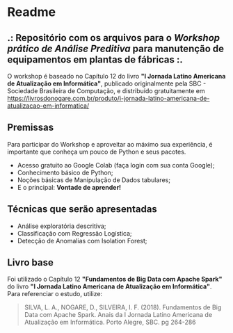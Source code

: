 # Readme
## .: Repositório com os arquivos para o *Workshop prático de Análise Preditiva* para manutenção de equipamentos em plantas de fábricas :.

O workshop é baseado no Capítulo 12 do livro **"I Jornada Latino Americana de Atualização em Informática"**, publicado originalmente pela SBC - Sociedade Brasileira de Computação, e distribuído gratuitamente em https://livrosdonogare.com.br/produto/i-jornada-latino-americana-de-atualizacao-em-informatica/

## Premissas

Para participar do Workshop e aproveitar ao máximo sua experiência, é importante que conheça um pouco de Python e seus pacotes.

- Acesso gratuito ao Google Colab (faça login com sua conta Google);
- Conhecimento básico de Python;
- Noções básicas de Manipulação de Dados tabulares;
- E o principal: **Vontade de aprender!**

## Técnicas que serão apresentadas

- Análise exploratória descritiva;
- Classificação com Regressão Logística;
- Detecção de Anomalias com Isolation Forest;


## Livro base

Foi utilizado o Capítulo 12 **"Fundamentos de Big Data com Apache Spark"** do livro **"I Jornada Latino Americana de Atualização em Informática"**. Para referenciar o estudo, utilize:

> SILVA, L. A., NOGARE, D., SILVEIRA, I. F. (2018). Fundamentos de Big Data com Apache Spark.
> Anais da I Jornada Latino Americana de Atualização em Informática. Porto Alegre, SBC. pg 264-286
